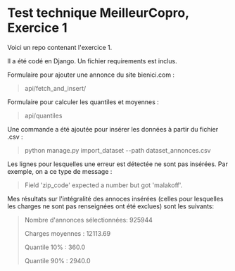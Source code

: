 # Test technique MeilleurCopro, Exercice 1

Voici un repo contenant l'exercice 1.

Il a été codé en Django. Un fichier requirements est inclus.

Formulaire pour ajouter une annonce du site bienici.com :
> api/fetch_and_insert/

Formulaire pour calculer les quantiles et moyennes :
>api/quantiles

Une commande a été ajoutée pour insérer les données à partir du fichier .csv :
> python manage.py import_dataset --path dataset_annonces.csv

Les lignes pour lesquelles une erreur est détectée ne sont pas insérées. Par exemple, on a ce type de message :
> Field 'zip_code' expected a number but got 'malakoff'.

Mes résultats sur l'intégralité des annoces insérées (celles pour lesquelles les charges ne sont pas renseignées ont été
exclues) sont les suivants:
> Nombre d'annonces sélectionnées: 925944
> 
> Charges moyennes : 12113.69
> 
> Quantile 10% : 360.0
> 
> Quantile 90% : 2940.0